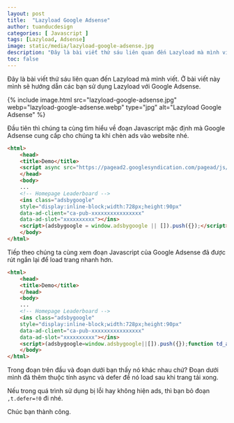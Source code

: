 ```yaml
---
layout: post
title:  "Lazyload Google Adsense"
author: tuanducdesign
categories: [ Javascript ]
tags: [Lazyload, Adsense]
image: static/media/lazyload-google-adsense.jpg
description: "Đây là bài viết thứ sáu liên quan đến Lazyload mà mình viết. Ở bài viết này mình sẽ hướng dẫn các bạn sử dụng Lazyload với Google Adsense."
toc: false
---
```


Đây là bài viết thứ sáu liên quan đến Lazyload mà mình viết. Ở bài viết này mình sẽ hướng dẫn các bạn sử dụng Lazyload với Google Adsense.

{% include image.html src="lazyload-google-adsense.jpg" webp="lazyload-google-adsense.webp" type="jpg" alt="Lazyload Google Adsense" %}

Đầu tiên thì chúng ta cùng tìm hiểu về đoạn Javascript mặc định mà Google Adsense cung cấp cho chúng ta khi chèn ads vào website nhé.

```html
<html>
    <head>
    <title>Demo</title>
    <script async src="https://pagead2.googlesyndication.com/pagead/js/adsbygoogle.js"></script>
    </head>
    <body>
    ...
    <!-- Homepage Leaderboard -->
    <ins class="adsbygoogle"
    style="display:inline-block;width:728px;height:90px"
    data-ad-client="ca-pub-xxxxxxxxxxxxxxxx"
    data-ad-slot="xxxxxxxxxx"></ins>
    <script>(adsbygoogle = window.adsbygoogle || []).push({});</script>
    </body>
</html>
```

Tiếp theo chúng ta cùng xem đoạn Javascript của Google Adsense đã được rút ngắn lại để load trang nhanh hơn.

```html
<html>
    <head>
    <title>Demo</title>
    </head>
    <body>
    ...
    <!-- Homepage Leaderboard -->
    <ins class="adsbygoogle"
    style="display:inline-block;width:728px;height:90px"
    data-ad-client="ca-pub-xxxxxxxxxxxxxxxx"
    data-ad-slot="xxxxxxxxxx"></ins>
    <script>(adsbygoogle=window.adsbygoogle||[]).push({});function td_adsense(){var t=document.createElement("script");t.async=!0,t.defer=!0,t.src="https://pagead2.googlesyndication.com/pagead/js/adsbygoogle.js",document.body.appendChild(t)}window.addEventListener?window.addEventListener("load",td_adsense,!1):window.attachEvent?window.attachEvent("onload",td_adsense):window.onload=td_adsense;</script>
    </body>
</html>
```

Trong đoạn trên đầu và đoạn dưới bạn thấy nó khác nhau chứ? Đoạn dưới mình đã thêm thuộc tính async và defer để nó load sau khi trang tải xong.

Nếu trong quá trình sử dụng bị lỗi hay không hiện ads, thì bạn bỏ đoạn ```,t.defer=!0``` đi nhé.

Chúc bạn thành công.
